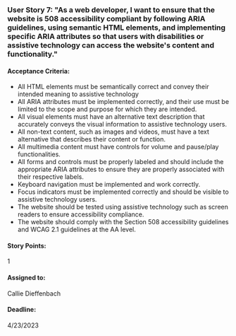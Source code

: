 ### User Story 7: "As a web developer, I want to ensure that the website is 508 accessibility compliant by following ARIA guidelines, using semantic HTML elements, and implementing specific ARIA attributes so that users with disabilities or assistive technology can access the website's content and functionality."

#### Acceptance Criteria: 
- All HTML elements must be semantically correct and convey their intended meaning to assistive technology
- All ARIA attributes must be implemented correctly, and their use must be limited to the scope and purpose for which they are intended.
- All visual elements must have an alternative text description that accurately conveys the visual information to assistive technology users.
- All non-text content, such as images and videos, must have a text alternative that describes their content or function.
- All multimedia content must have controls for volume and pause/play functionalities.
- All forms and controls must be properly labeled and should include the appropriate ARIA attributes to ensure they are properly associated with their respective labels.
- Keyboard navigation must be implemented and work correctly.
- Focus indicators must be implemented correctly and should be visible to assistive technology users.
- The website should be tested using assistive technology such as screen readers to ensure accessibility compliance.
- The website should comply with the Section 508 accessibility guidelines and WCAG 2.1 guidelines at the AA level.

#### Story Points: 
1

#### Assigned to: 
Callie Dieffenbach

#### Deadline: 
4/23/2023
